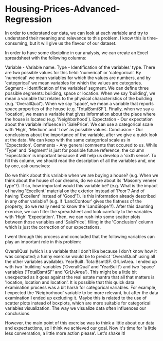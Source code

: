 # Housing-Prices-Advanced-Regression

In order to understand our data, we can look at each variable and try to understand their meaning and relevance to this problem. I know this is time-consuming, but it will give us the flavour of our dataset.

In order to have some discipline in our analysis, we can create an Excel spreadsheet with the following columns:

Variable - Variable name. Type - Identification of the variables' type. There are two possible values for this field: 'numerical' or 'categorical'. By 'numerical' we mean variables for which the values are numbers, and by 'categorical' we mean variables for which the values are categories. Segment - Identification of the variables' segment. We can define three possible segments: building, space or location. When we say 'building', we mean a variable that relates to the physical characteristics of the building (e.g. 'OverallQual'). When we say 'space', we mean a variable that reports space properties of the house (e.g. 'TotalBsmtSF'). Finally, when we say a 'location', we mean a variable that gives information about the place where the house is located (e.g. 'Neighborhood'). Expectation - Our expectation about the variable influence in 'SalePrice'. We can use a categorical scale with 'High', 'Medium' and 'Low' as possible values. Conclusion - Our conclusions about the importance of the variable, after we give a quick look at the data. We can keep with the same categorical scale as in 'Expectation'. Comments - Any general comments that occured to us. While 'Type' and 'Segment' is just for possible future reference, the column 'Expectation' is important because it will help us develop a 'sixth sense'. To fill this column, we should read the description of all the variables and, one by one, ask ourselves:

Do we think about this variable when we are buying a house? (e.g. When we think about the house of our dreams, do we care about its 'Masonry veneer type'?). If so, how important would this variable be? (e.g. What is the impact of having 'Excellent' material on the exterior instead of 'Poor'? And of having 'Excellent' instead of 'Good'?). Is this information already described in any other variable? (e.g. If 'LandContour' gives the flatness of the property, do we really need to know the 'LandSlope'?). After this daunting exercise, we can filter the spreadsheet and look carefully to the variables with 'High' 'Expectation'. Then, we can rush into some scatter plots between those variables and 'SalePrice', filling in the 'Conclusion' column which is just the correction of our expectations.

I went through this process and concluded that the following variables can play an important role in this problem:

OverallQual (which is a variable that I don't like because I don't know how it was computed; a funny exercise would be to predict 'OverallQual' using all the other variables available). YearBuilt. TotalBsmtSF. GrLivArea. I ended up with two 'building' variables ('OverallQual' and 'YearBuilt') and two 'space' variables ('TotalBsmtSF' and 'GrLivArea'). This might be a little bit unexpected as it goes against the real estate mantra that all that matters is 'location, location and location'. It is possible that this quick data examination process was a bit harsh for categorical variables. For example, I expected the 'Neigborhood' variable to be more relevant, but after the data examination I ended up excluding it. Maybe this is related to the use of scatter plots instead of boxplots, which are more suitable for categorical variables visualization. The way we visualize data often influences our conclusions.

However, the main point of this exercise was to think a little about our data and expectactions, so I think we achieved our goal. Now it's time for 'a little less conversation, a little more action please'. Let's shake it!
